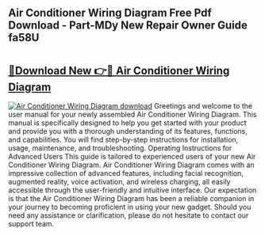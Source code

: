 ## Air Conditioner Wiring Diagram Free Pdf Download - Part-MDy New Repair Owner Guide fa58U

# <h2><a href="http://dfqcdu.blite.top/?on=Air+Conditioner+Wiring+Diagram">🔗Download New 👉🔴 Air Conditioner Wiring Diagram</a></h2>

[![Air Conditioner Wiring Diagram download](https://i.imgur.com/lujVjoI.png)](http://dfqcdu.blite.top/?on=Air+Conditioner+Wiring+Diagram)
Greetings and welcome to the user manual for your newly assembled Air Conditioner Wiring Diagram. This manual is specifically designed to help you get started with your product and provide you with a thorough understanding of its features, functions, and capabilities. You will find step-by-step instructions for installation, usage, maintenance, and troubleshooting. Operating Instructions for Advanced Users This guide is tailored to experienced users of your new Air Conditioner Wiring Diagram. Air Conditioner Wiring Diagram comes with an impressive collection of advanced features, including facial recognition, augmented reality, voice activation, and wireless charging, all easily accessible through the user-friendly and intuitive interface. Our expectation is that the Air Conditioner Wiring Diagram has been a reliable companion in your journey to becoming proficient in using your new gadget. Should you need any assistance or clarification, please do not hesitate to contact our support team.
